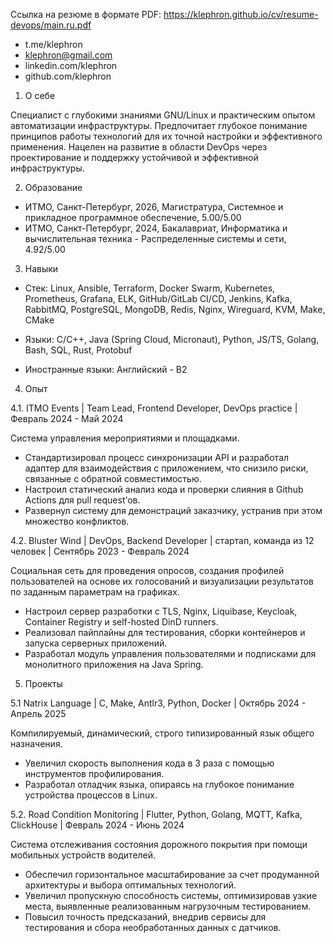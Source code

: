 Ссылка на резюме в формате PDF: https://klephron.github.io/cv/resume-devops/main.ru.pdf

- t.me/klephron
- klephron@gmail.com
- linkedin.com/klephron
- github.com/klephron

1. О себе

Специалист с глубокими знаниями GNU/Linux и практическим опытом автоматизации инфраструктуры. Предпочитает глубокое понимание принципов работы технологий для их точной настройки и эффективного применения. Нацелен на развитие в области DevOps через проектирование и поддержку устойчивой и эффективной инфраструктуры.

2. Образование

- ИТМО, Санкт-Петербург, 2026, Магистратура, Системное и прикладное программное обеспечение, 5.00/5.00
- ИТМО, Санкт-Петербург, 2024, Бакалавриат, Информатика и вычислительная техника - Распределенные системы и сети, 4.92/5.00

3. Навыки

- Стек: Linux, Ansible, Terraform, Docker Swarm, Kubernetes, Prometheus, Grafana, ELK, GitHub/GitLab CI/CD, Jenkins, Kafka, RabbitMQ, PostgreSQL, MongoDB, Redis, Nginx, Wireguard, KVM, Make, CMake

- Языки: C/C++, Java (Spring Cloud, Micronaut), Python, JS/TS, Golang, Bash, SQL, Rust, Protobuf

- Иностранные языки: Английский - B2

4. Опыт

4.1. ITMO Events | Team Lead, Frontend Developer, DevOps practice | Февраль 2024 - Май 2024

Система управления мероприятиями и площадками.

- Стандартизировал процесс синхронизации API и разработал адаптер для взаимодействия с приложением, что снизило риски, связанные с обратной совместимостью.
- Настроил статический анализ кода и проверки слияния в Github Actions для pull request’ов.
- Развернул систему для демонстраций заказчику, устранив при этом множество конфликтов.

4.2. Bluster Wind | DevOps, Backend Developer | стартап, команда из 12 человек | Сентябрь 2023 - Февраль 2024

Социальная сеть для проведения опросов, создания профилей пользователей на основе их голосований и визуализации результатов по заданным параметрам на графиках.

- Настроил сервер разработки с TLS, Nginx, Liquibase, Keycloak, Container Registry и self-hosted DinD runners.
- Реализовал пайплайны для тестирования, сборки контейнеров и запуска серверных приложений.
- Разработал модуль управления пользователями и подписками для монолитного приложения на Java Spring.

5. Проекты

5.1 Natrix Language | C, Make, Antlr3, Python, Docker | Октябрь 2024 - Апрель 2025

Компилируемый, динамический, строго типизированный язык общего назначения.

- Увеличил скорость выполнения кода в 3 раза с помощью инструментов профилирования.
- Разработал отладчик языка, опираясь на глубокое понимание устройства процессов в Linux.

5.2. Road Condition Monitoring | Flutter, Python, Golang, MQTT, Kafka, ClickHouse | Февраль 2024 - Июнь 2024

Система отслеживания состояния дорожного покрытия при помощи мобильных устройств водителей.

- Обеспечил горизонтальное масштабирование за счет продуманной архитектуры и выбора оптимальных технологий.
- Увеличил пропускную способность системы, оптимизировав узкие места, выявленные реализованным нагрузочным тестированием.
- Повысил точность предсказаний, внедрив сервисы для тестирования и сбора необработанных данных с датчиков.
